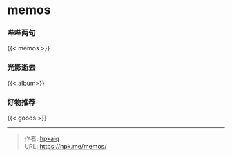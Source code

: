 # memos


### 哔哔两句

{{< memos >}}

### 光影逝去


{{< album>}}

### 好物推荐


{{< goods >}}


---

> 作者: [hpkaiq](https://hpk.me)  
> URL: https://hpk.me/memos/  

